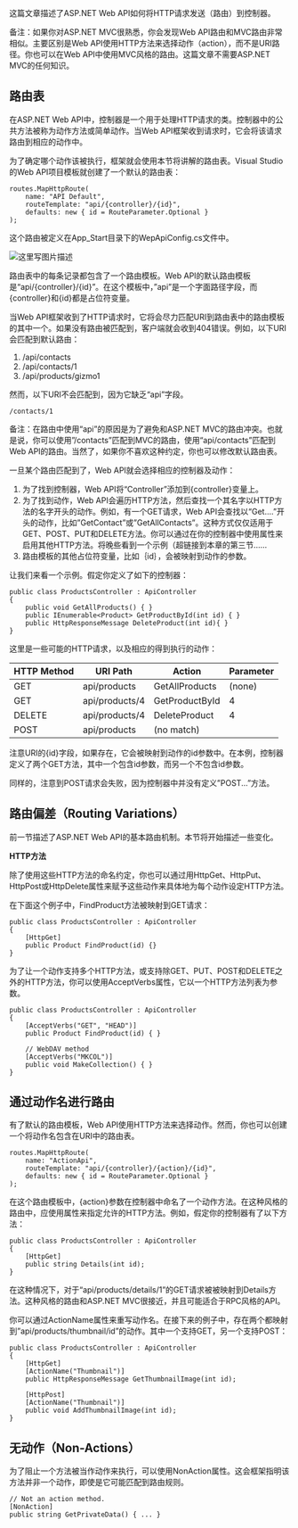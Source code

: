 这篇文章描述了ASP.NET Web API如何将HTTP请求发送（路由）到控制器。

备注：如果你对ASP.NET MVC很熟悉，你会发现Web API路由和MVC路由非常相似。主要区别是Web API使用HTTP方法来选择动作（action），而不是URI路径。你也可以在Web API中使用MVC风格的路由。这篇文章不需要ASP.NET MVC的任何知识。

**路由表**
---

在ASP.NET Web API中，控制器是一个用于处理HTTP请求的类。控制器中的公共方法被称为动作方法或简单动作。当Web API框架收到请求时，它会将该请求路由到相应的动作中。

为了确定哪个动作该被执行，框架就会使用本节将讲解的路由表。Visual Studio的Web API项目模板就创建了一个默认的路由表：


```
routes.MapHttpRoute(
    name: "API Default",
    routeTemplate: "api/{controller}/{id}",
    defaults: new { id = RouteParameter.Optional }
);

```
这个路由被定义在App_Start目录下的WepApiConfig.cs文件中。

![这里写图片描述](http://img.blog.csdn.net/20160227093017930)

路由表中的每条记录都包含了一个路由模板。Web API的默认路由模板是“api/{controller}/{id}”。在这个模板中，”api”是一个字面路径字段，而{controller}和{id}都是占位符变量。

当Web API框架收到了HTTP请求时，它将会尽力匹配URI到路由表中的路由模板的其中一个。如果没有路由被匹配到，客户端就会收到404错误。例如，以下URI会匹配到默认路由：

1. /api/contacts
2. /api/contacts/1
3. /api/products/gizmo1

然而，以下URI不会匹配到，因为它缺乏“api”字段。

```
/contacts/1
```

备注：在路由中使用“api”的原因是为了避免和ASP.NET MVC的路由冲突。也就是说，你可以使用”/contacts”匹配到MVC的路由，使用“api/contacts”匹配到Web API的路由。当然了，如果你不喜欢这种约定，你也可以修改默认路由表。

一旦某个路由匹配到了，Web API就会选择相应的控制器及动作：

1. 为了找到控制器，Web API将“Controller”添加到{controller}变量上。
2.	为了找到动作，Web API会遍历HTTP方法，然后查找一个其名字以HTTP方法的名字开头的动作。例如，有一个GET请求，Web API会查找以“Get....”开头的动作，比如”GetContact”或”GetAllContacts”。这种方式仅仅适用于GET、POST、PUT和DELETE方法。你可以通过在你的控制器中使用属性来启用其他HTTP方法。将晚些看到一个示例（超链接到本章的第三节……
3.	路由模板的其他占位符变量，比如｛id｝，会被映射到动作的参数。

让我们来看一个示例。假定你定义了如下的控制器：

```
public class ProductsController : ApiController
{
    public void GetAllProducts() { }
    public IEnumerable<Product> GetProductById(int id) { }
    public HttpResponseMessage DeleteProduct(int id){ }
}

```
这里是一些可能的HTTP请求，以及相应的得到执行的动作：


HTTP Method	|URI Path|	Action|	Parameter
-|-|-|-
GET	|api/products	|GetAllProducts|	(none)
GET|	api/products/4	|GetProductById|	4
DELETE|	api/products/4	|DeleteProduct	|4
POST	|api/products	|(no match)	 |


注意URI的{id}字段，如果存在，它会被映射到动作的id参数中。在本例，控制器定义了两个GET方法，其中一个包含id参数，而另一个不包含id参数。

同样的，注意到POST请求会失败，因为控制器中并没有定义”POST...”方法。

**路由偏差（Routing Variations）**
------------------------

前一节描述了ASP.NET Web API的基本路由机制。本节将开始描述一些变化。


**HTTP方法**

除了使用这些HTTP方法的命名约定，你也可以通过用HttpGet、HttpPut、HttpPost或HttpDelete属性来赋予这些动作来具体地为每个动作设定HTTP方法。

在下面这个例子中，FindProduct方法被映射到GET请求：

```
public class ProductsController : ApiController
{
    [HttpGet]
    public Product FindProduct(id) {}
}

```
为了让一个动作支持多个HTTP方法，或支持除GET、PUT、POST和DELETE之外的HTTP方法，你可以使用AcceptVerbs属性，它以一个HTTP方法列表为参数。

```
public class ProductsController : ApiController
{
    [AcceptVerbs("GET", "HEAD")]
    public Product FindProduct(id) { }

    // WebDAV method
    [AcceptVerbs("MKCOL")]
    public void MakeCollection() { }
}

```

**通过动作名进行路由**
---------

有了默认的路由模板，Web API使用HTTP方法来选择动作。然而，你也可以创建一个将动作名包含在URI中的路由表。

```
routes.MapHttpRoute(
    name: "ActionApi",
    routeTemplate: "api/{controller}/{action}/{id}",
    defaults: new { id = RouteParameter.Optional }
);

```

在这个路由模板中，{action}参数在控制器中命名了一个动作方法。在这种风格的路由中，应使用属性来指定允许的HTTP方法。例如，假定你的控制器有了以下方法：

```
public class ProductsController : ApiController
{
    [HttpGet]
    public string Details(int id);
}

```
在这种情况下，对于“api/products/details/1”的GET请求被被映射到Details方法。这种风格的路由和ASP.NET MVC很接近，并且可能适合于RPC风格的API。

你可以通过ActionName属性来重写动作名。在接下来的例子中，存在两个都映射到”api/products/thumbnail/id”的动作。其中一个支持GET，另一个支持POST：

```
public class ProductsController : ApiController
{
    [HttpGet]
    [ActionName("Thumbnail")]
    public HttpResponseMessage GetThumbnailImage(int id);

    [HttpPost]
    [ActionName("Thumbnail")]
    public void AddThumbnailImage(int id);
}

```

**无动作（Non-Actions）**
----------------

为了阻止一个方法被当作动作来执行，可以使用NonAction属性。这会框架指明该方法并非一个动作，即使是它可能匹配到路由规则。

```
// Not an action method.
[NonAction]  
public string GetPrivateData() { ... }

```








































